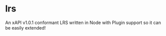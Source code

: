 # lrs
An xAPI v1.0.1 conformant LRS written in Node with Plugin support so it can be easily extended!
